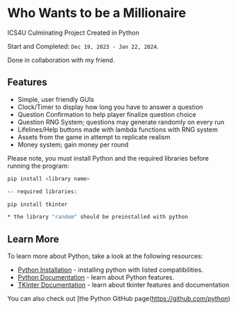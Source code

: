 # Who Wants to be a Millionaire
ICS4U Culminating Project Created in Python

Start and Completed: `Dec 19, 2023 - Jan 22, 2024`.

Done in collaboration with my friend.

## Features
- Simple, user friendly GUIs
- Clock/Timer to display how long you have to answer a question
- Question Confirmation to help player finalize question choice
- Question RNG System; questions may generate randomly on every run
- Lifelines/Help buttons made with lambda functions with RNG system 
- Assets from the game in attempt to replicate realism
- Money system; gain money per round

Please note, you must install Python and the required libraries before running the program:
```bash
pip install <library name>

-- required libraries:

pip install tkinter

* the library "random" should be preinstalled with python
```
## Learn More

To learn more about Python, take a look at the following resources:

- [Python Installation](https://www.python.org/downloads/) - installing python with listed compatibilities.
- [Python Documentation](https://www.python.org/doc/) - learn about Python features.
- [TKinter Documentation](https://docs.python.org/3/library/tk.html) - learn about tkinter features and documentation

You can also check out [the Python GitHub page(https://github.com/python)





